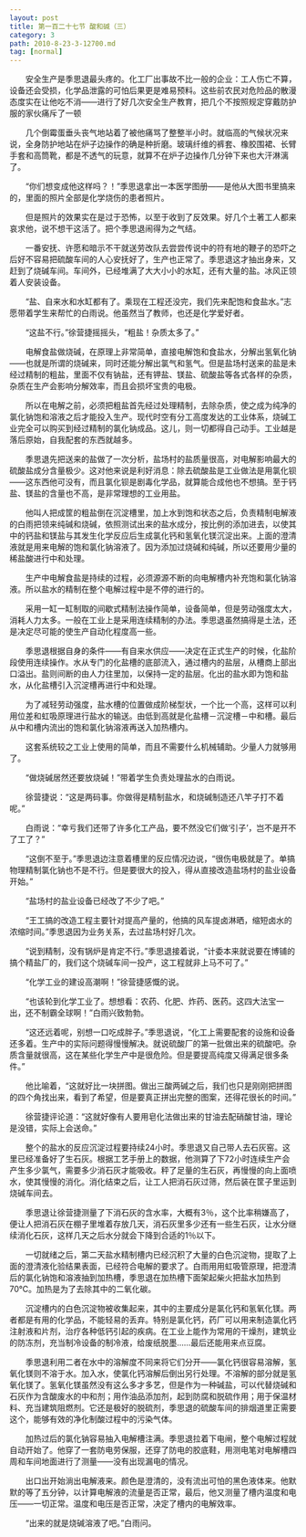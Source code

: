 ```yaml
---
layout: post
title: 第一百二十七节 酸和碱（三）
category: 3
path: 2010-8-23-3-12700.md
tag: [normal]
---
```


　　安全生产是季思退最头疼的。化工厂出事故不比一般的企业：工人伤亡不算，设备还会受损，化学品泄露的可怕后果更是难易预料。这些前农民对危险品的散漫态度实在让他吃不消——进行了好几次安全生产教育，把几个不按照规定穿戴防护服的家伙痛斥了一顿

　　几个倒霉蛋垂头丧气地站着了被他痛骂了整整半小时。就临高的气候状况来说，全身防护地站在炉子边操作的确是种折磨。玻璃纤维的裤套、橡胶围裙、长臂手套和高筒靴，都是不透气的玩意，就算不在炉子边操作几分钟下来也大汗淋漓了。

　　“你们想变成他这样吗？！”季思退拿出一本医学图册——是他从大图书里搞来的，里面的照片全部是化学烧伤的患者照片。

　　但是照片的效果实在是过于恐怖，以至于收到了反效果。好几个土著工人都来哀求他，说不想干这活了。把个季思退闹得为之气结。

　　一番安抚、许愿和暗示不干就送劳改队去尝尝传说中的符有地的鞭子的恐吓之后好不容易把硫酸车间的人心安抚好了，生产也正常了。季思退这才抽出身来，又赶到了烧碱车间。车间外，已经堆满了大大小小的水缸，还有大量的盐。冰风正领着人安装设备。

　　“盐、自来水和水缸都有了。乘现在工程还没完，我们先来配饱和食盐水。”志愿带着学生来帮忙的白雨说。他虽然当了教师，也还是化学爱好者。

　　“这盐不行。”徐营捷摇摇头，“粗盐！杂质太多了。”

　　电解食盐做烧碱，在原理上非常简单，直接电解饱和食盐水，分解出氢氧化钠——也就是所谓的烧碱来，同时还能分解出氯气和氢气。但是盐场村送来的盐是未经过精制的粗盐，里面不仅有钠盐，还有钾盐、镁盐、硫酸盐等各式各样的杂质，杂质在生产会影响分解效率，而且会损坏宝贵的电极。

　　所以在电解之前，必须把粗盐首先经过处理精制，去除杂质，使之成为纯净的氯化钠饱和溶液之后才能投入生产。现代时空有分工高度发达的工业体系，烧碱工业完全可以购买到经过精制的氯化钠成品。这儿，则一切都得自己动手。工业越是落后原始，自我配套的东西就越多。

　　季思退先把送来的盐做了一次分析，盐场村的盐质量很高，对电解影响最大的硫酸盐成分含量极少。这对他来说是利好消息：除去硫酸盐是工业做法是用氯化钡——这东西他可没有，而且氯化钡是剧毒化学品，就算能合成他也不想搞。至于钙盐、镁盐的含量也不高，是非常理想的工业用盐。

　　他叫人把成筐的粗盐倒在沉淀槽里，加上水到饱和状态之后，负责精制电解液的白雨把领来纯碱和烧碱，依照测试出来的盐水成分，按比例的添加进去，以使其中的钙盐和镁盐与其发生化学反应后生成氯化钙和氢氧化镁沉淀出来。上面的澄清液就是用来电解的饱和氯化钠溶液了。因为添加过烧碱和纯碱，所以还要用少量的稀盐酸进行中和处理。

　　生产中电解食盐是持续的过程，必须源源不断的向电解槽内补充饱和氯化钠溶液。所以盐水的精制在整个电解过程中是不停的进行的。

　　采用一缸一缸制取的间歇式精制法操作简单，设备简单，但是劳动强度太大，消耗人力太多。一般在工业上是采用连续精制的办法。季思退虽然搞得是土法，还是决定尽可能的使生产自动化程度高一些。

　　季思退根据自身的条件——有自来水供应——决定在正式生产的时候，化盐阶段使用连续操作。水从专门的化盐槽的底部流入，通过槽内的盐层，从槽商上部出口溢出。盐则间断的由人力往里加，以保持一定的盐层。化出的盐水即为饱和盐水，从化盐槽引入沉淀槽再进行中和处理。

　　为了减轻劳动强度，盐水槽的位置做成阶梯型状，一个比一个高，这样可以利用位差和虹吸原理进行盐水的输送。由低到高就是化盐槽－沉淀槽－中和槽。最后从中和槽内流出的饱和氯化钠溶液再送入加热槽内。

　　这套系统较之工业上使用的简单，而且不需要什么机械辅助。少量人力就够用了。

　　“做烧碱居然还要放烧碱！”带着学生负责处理盐水的白雨说。

　　徐营捷说：“这是两码事。你做得是精制盐水，和烧碱制造还八竿子打不着呢。”

　　白雨说：“幸亏我们还带了许多化工产品，要不然没它们做‘引子’，岂不是开不了工了？”

　　“这倒不至于。”季思退边注意着槽里的反应情况边说，“很伤电极就是了。单搞物理精制氯化钠也不是不行。但是要很大的投入，得从直接改造盐场村的盐业设备开始。”

　　“盐场村的盐业设备已经改了不少了吧。”

　　“王工搞的改造工程主要针对提高产量的，他搞的风车提卤淋晒，缩短卤水的浓缩时间。”季思退因为业务关系，去过盐场村好几次。

　　“说到精制，没有锅炉是肯定不行。”季思退接着说，“计委本来就说要在博铺的搞个精盐厂的，我们这个烧碱车间一投产，这工程就非上马不可了。”

　　“化学工业的建设高潮啊！”徐营捷感慨的说。

　　“也该轮到化学工业了。想想看：农药、化肥、炸药、医药。这四大法宝一出，还不制霸全球啊！”白雨兴致勃勃。

　　“这还远着呢，别想一口吃成胖子。”季思退说，“化工上需要配套的设施和设备还多着。生产中的实际问题得慢慢解决。就说硫酸厂的第一批做出来的硫酸吧。杂质含量就很高，这在某些化学生产中是很危险。但是要提高纯度又得满足很多条件。”

　　他比喻着，“这就好比一块拼图。做出三酸两碱之后，我们也只是刚刚把拼图的四个角找出来，看到了希望，但是要真正拼出完整的图案，还得花很长的时间。”

　　徐营捷评论道：“这就好像有人要用皂化法做出来的甘油去配硝酸甘油，理论是没错，实际上会送命。”

　　整个的盐水的反应沉淀过程要持续24小时。季思退又自己带人去石灰窑。这里已经准备好了生石灰。根据工艺手册上的数据，他测算了下72小时连续生产会产生多少氯气，需要多少消石灰才能吸收。秤了足量的生石灰，再慢慢的向上面喷水，使其慢慢的消化。消化结束之后，让工人把消石灰过筛，然后装在筐子里运到烧碱车间去。

　　季思退让徐营捷测量了下消石灰的含水率，大概有3％，这个比率稍嫌高了，便让人把消石灰在棚子里堆着存放几天，消石灰里多少还有一些生石灰，让水分继续消化石灰，这样几天之后水分就会下降到合适的1％以下。

　　一切就绪之后，第二天盐水精制槽内已经沉积了大量的白色沉淀物，提取了上面的澄清液化验结果表面，已经符合电解的要求了。白雨用用虹吸管原理，把澄清后的氯化钠饱和溶液抽到加热槽，季思退在加热槽下面架起柴火把盐水加热到70℃。加热是为了去除其中的二氧化碳。

　　沉淀槽内的白色沉淀物被收集起来，其中的主要成分是氯化钙和氢氧化镁。两者都是有用的化学品，不能轻易的丢弃。特别是氯化钙，药厂可以用来制造氯化钙注射液和片剂，治疗各种低钙引起的疾病。在工业上能作为常用的干燥剂，建筑业的防冻剂，充当制冷设备的制冷液，给废纸脱墨……最后还能用来点豆腐。

　　季思退利用二者在水中的溶解度不同来将它们分开——氯化钙很容易溶解，氢氧化镁则不溶于水。加入水，使氯化钙溶解后倒出另行处理。不溶解的部分就是氢氧化镁了。氢氧化镁虽然没有这么多才多艺，但是作为一种碱盐，可以代替烧碱和石灰作为含酸废水的中和剂；用作油品添加剂，起到防腐和脱硫作用；用于保温材料、充当建筑阻燃剂。它还是极好的脱硫剂，季思退的硫酸车间的排烟道里正需要这个，能够有效的净化制酸过程中的污染气体。

　　加热过后的氯化钠容易抽入电解槽注满。季思退拉着下电闸，整个电解过程就自动开始了。他穿了一套防电劳保服，还穿了防电的胶底鞋，用测电笔对电解槽四周和车间地面进行了测量——没有出现漏电的情况。

　　出口出开始淌出电解液来。颜色是澄清的，没有流出可怕的黑色液体来。他默默的等了五分钟，以计算电解液的流量是否正常，最后，他又测量了槽内温度和电压——一切正常。温度和电压是否正常，决定了槽内的电解效率。

　　“出来的就是烧碱溶液了吧。”白雨问。
